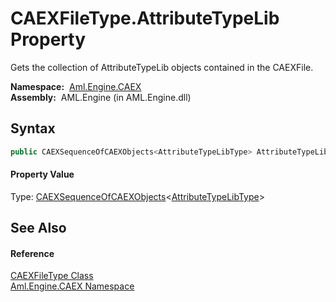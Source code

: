 CAEXFileType.AttributeTypeLib Property
======================================
Gets the collection of AttributeTypeLib objects contained in the CAEXFile.

  **Namespace:**  [Aml.Engine.CAEX][1]  
  **Assembly:**  AML.Engine (in AML.Engine.dll)

Syntax
------

```csharp
public CAEXSequenceOfCAEXObjects<AttributeTypeLibType> AttributeTypeLib { get; }
```

#### Property Value
Type: [CAEXSequenceOfCAEXObjects][2]&lt;[AttributeTypeLibType][3]>

See Also
--------

#### Reference
[CAEXFileType Class][4]  
[Aml.Engine.CAEX Namespace][1]  

[1]: ../README.md
[2]: ../CAEXSequenceOfCAEXObjects_1/README.md
[3]: ../AttributeTypeLibType/README.md
[4]: README.md
[5]: https://www.automationml.org
[6]: ../../icons/logoShade.png